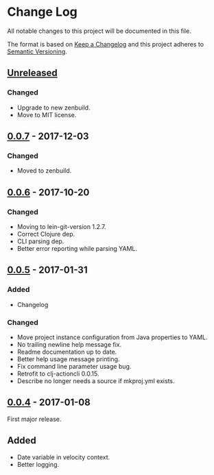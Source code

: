 # Change Log
All notable changes to this project will be documented in this file.

The format is based on [Keep a Changelog](http://keepachangelog.com/)
and this project adheres to [Semantic Versioning](http://semver.org/).


## [Unreleased]

### Changed
- Upgrade to new zenbuild.
- Move to MIT license.


## [0.0.7] - 2017-12-03
### Changed
- Moved to zenbuild.


## [0.0.6] - 2017-10-20
### Changed
- Moving to lein-git-version 1.2.7.
- Correct Clojure dep.
- CLI parsing dep.
- Better error reporting while parsing YAML.


## [0.0.5] - 2017-01-31
### Added
- Changelog

### Changed
- Move project instance configuration from Java properties to YAML.
- No trailing newline help message fix.
- Readme documentation up to date.
- Better help usage message printing.
- Fix command line parameter usage bug.
- Retrofit to clj-actioncli 0.0.15.
- Describe no longer needs a source if mkproj.yml exists.


## [0.0.4] - 2017-01-08
First major release.

## Added
- Date variable in velocity context.
- Better logging.


[Unreleased]: https://github.com/plandes/clj-mkproj/compare/v0.0.7...HEAD
[0.0.7]: https://github.com/plandes/clj-mkproj/compare/v0.0.6...v0.0.7
[0.0.6]: https://github.com/plandes/clj-mkproj/compare/v0.0.5...v0.0.6
[0.0.5]: https://github.com/plandes/clj-mkproj/compare/v0.0.4...v0.0.5
[0.0.4]: https://github.com/plandes/clj-mkproj/compare/v0.0.3...v0.0.4
